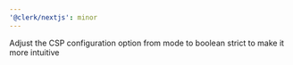 ```yaml
---
'@clerk/nextjs': minor
---
```


Adjust the CSP configuration option from mode to boolean strict to make it more intuitive
